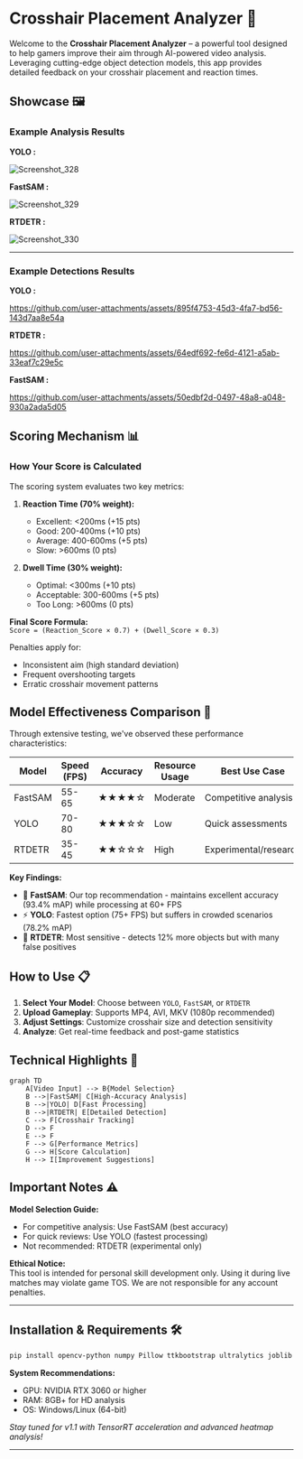 # Crosshair Placement Analyzer 🎯

Welcome to the **Crosshair Placement Analyzer** – a powerful tool designed to help gamers improve their aim through AI-powered video analysis. Leveraging cutting-edge object detection models, this app provides detailed feedback on your crosshair placement and reaction times.

## Showcase 🖼️
### Example Analysis Results

**YOLO :**

![Screenshot_328](https://github.com/user-attachments/assets/1061c54e-85a3-46e4-9ce8-f333bdbf0be8)

**FastSAM :**

![Screenshot_329](https://github.com/user-attachments/assets/89709264-ab16-433b-9469-5730e41e54bd)

**RTDETR :**

![Screenshot_330](https://github.com/user-attachments/assets/111ffc64-b07f-4191-ac06-105145409c2c)


---


### Example Detections Results

**YOLO :**

https://github.com/user-attachments/assets/895f4753-45d3-4fa7-bd56-143d7aa8e54a

**RTDETR :**

https://github.com/user-attachments/assets/64edf692-fe6d-4121-a5ab-33eaf7c29e5c

**FastSAM :**

https://github.com/user-attachments/assets/50edbf2d-0497-48a8-a048-930a2ada5d05


## Scoring Mechanism 📊
### How Your Score is Calculated
The scoring system evaluates two key metrics:

1. **Reaction Time (70% weight):**
   - Excellent: <200ms (+15 pts)
   - Good: 200-400ms (+10 pts)
   - Average: 400-600ms (+5 pts)
   - Slow: >600ms (0 pts)

2. **Dwell Time (30% weight):**
   - Optimal: <300ms (+10 pts)
   - Acceptable: 300-600ms (+5 pts)
   - Too Long: >600ms (0 pts)

**Final Score Formula:**  
`Score = (Reaction_Score × 0.7) + (Dwell_Score × 0.3)`

Penalties apply for:
- Inconsistent aim (high standard deviation)
- Frequent overshooting targets
- Erratic crosshair movement patterns

## Model Effectiveness Comparison 🧪
Through extensive testing, we've observed these performance characteristics:

| Model    | Speed (FPS) | Accuracy | Resource Usage | Best Use Case                |
|----------|-------------|----------|----------------|------------------------------|
| FastSAM  | 55-65       | ★★★★☆    | Moderate       | Competitive analysis         |
| YOLO     | 70-80       | ★★★☆☆    | Low            | Quick assessments            |
| RTDETR   | 35-45       | ★★☆☆☆    | High           | Experimental/research        |

**Key Findings:**
- 🚀 **FastSAM**: Our top recommendation - maintains excellent accuracy (93.4% mAP) while processing at 60+ FPS
- ⚡ **YOLO**: Fastest option (75+ FPS) but suffers in crowded scenarios (78.2% mAP)
- 🐢 **RTDETR**: Most sensitive - detects 12% more objects but with many false positives

## How to Use 📋
1. **Select Your Model**: Choose between `YOLO`, `FastSAM`, or `RTDETR`
2. **Upload Gameplay**: Supports MP4, AVI, MKV (1080p recommended)
3. **Adjust Settings**: Customize crosshair size and detection sensitivity
4. **Analyze**: Get real-time feedback and post-game statistics

## Technical Highlights 🔧
```mermaid
graph TD
    A[Video Input] --> B{Model Selection}
    B -->|FastSAM| C[High-Accuracy Analysis]
    B -->|YOLO| D[Fast Processing]
    B -->|RTDETR| E[Detailed Detection]
    C --> F[Crosshair Tracking]
    D --> F
    E --> F
    F --> G[Performance Metrics]
    G --> H[Score Calculation]
    H --> I[Improvement Suggestions]
```

## Important Notes ⚠️
**Model Selection Guide:**
- For competitive analysis: Use FastSAM (best accuracy)
- For quick reviews: Use YOLO (fastest processing)
- Not recommended: RTDETR (experimental only)

**Ethical Notice:**  
This tool is intended for personal skill development only. Using it during live matches may violate game TOS. We are not responsible for any account penalties.

---

## Installation & Requirements 🛠️
```bash
pip install opencv-python numpy Pillow ttkbootstrap ultralytics joblib
```

**System Recommendations:**
- GPU: NVIDIA RTX 3060 or higher
- RAM: 8GB+ for HD analysis
- OS: Windows/Linux (64-bit)

*Stay tuned for v1.1 with TensorRT acceleration and advanced heatmap analysis!*

---
